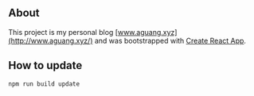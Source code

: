 ## About

This project is my personal blog [www.aguang.xyz](http://www.aguang.xyz/) and was bootstrapped with [Create React App](https://github.com/facebook/create-react-app).

## How to update

```
npm run build update
```
